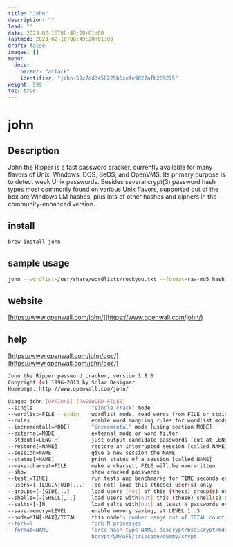 ```yaml
---
title: "John"
description: ""
lead: ""
date: 2023-02-16T08:49:20+01:00
lastmod: 2023-02-16T08:49:20+01:00
draft: false
images: []
menu:
  docs:
    parent: "attack"
    identifier: "john-59c7dd3458225b6cefe9827afb269275"
weight: 999
toc: true
---
```

# john

## Description

John the Ripper is a fast password cracker, currently available for many flavors of Unix, Windows, DOS, BeOS, and OpenVMS. Its primary purpose is to detect weak Unix passwords. Besides several crypt(3) password hash types most commonly found on various Unix flavors, supported out of the box are Windows LM hashes, plus lots of other hashes and ciphers in the community-enhanced version.

## install

```bash
brew install john
```

## sample usage

```bash
john --wordlist=/usr/share/wordlists/rockyou.txt --format=raw-md5 hash.txt
```

## website

[https://www.openwall.com/john/](https://www.openwall.com/john/)

## help

[https://www.openwall.com/john/doc/](https://www.openwall.com/john/doc/)

```bash
John the Ripper password cracker, version 1.8.0
Copyright (c) 1996-2013 by Solar Designer
Homepage: http://www.openwall.com/john/

Usage: john [OPTIONS] [PASSWORD-FILES]
--single                   "single crack" mode
--wordlist=FILE --stdin    wordlist mode, read words from FILE or stdin
--rules                    enable word mangling rules for wordlist mode
--incremental[=MODE]       "incremental" mode [using section MODE]
--external=MODE            external mode or word filter
--stdout[=LENGTH]          just output candidate passwords [cut at LENGTH]
--restore[=NAME]           restore an interrupted session [called NAME]
--session=NAME             give a new session the NAME
--status[=NAME]            print status of a session [called NAME]
--make-charset=FILE        make a charset, FILE will be overwritten
--show                     show cracked passwords
--test[=TIME]              run tests and benchmarks for TIME seconds each
--users=[-]LOGIN|UID[,..]  [do not] load this (these) user(s) only
--groups=[-]GID[,..]       load users [not] of this (these) group(s) only
--shells=[-]SHELL[,..]     load users with[out] this (these) shell(s) only
--salts=[-]N               load salts with[out] at least N passwords only
--save-memory=LEVEL        enable memory saving, at LEVEL 1..3
--node=MIN[-MAX]/TOTAL     this node's number range out of TOTAL count
--fork=N                   fork N processes
--format=NAME              force hash type NAME: descrypt/bsdicrypt/md5crypt/
                           bcrypt/LM/AFS/tripcode/dummy/crypt
```